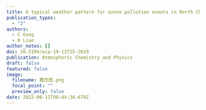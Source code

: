 ```yaml
---
title: A typical weather pattern for ozone pollution events in North China
publication_types:
  - "2"
authors:
  - C Gong
  - H Liao
author_notes: []
doi: 10.5194/acp-19-13725-2019
publication: Atmospheric Chemistry and Physics
draft: false
featured: false
image:
  filename: 概念图.png
  focal_point: ""
  preview_only: false
date: 2022-06-11T08:44:34.679Z
---
```

